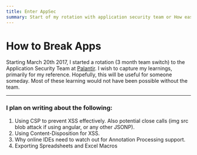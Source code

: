 ```yaml
---
title: Enter AppSec
summary: Start of my rotation with application security team or How easy it is to screw up software security.
---
```


# How to Break Apps

Starting March 20th 2017, I started a rotation (3 month team switch) to the Application Security Team at [Palantir](https://www.palantir.com/). I wish to capture my learnings, primarily for my reference. Hopefully, this will be useful for someone someday. Most of these learning would not have been possible without the team.  

***
### I plan on writing about the following:

1. Using CSP to prevent XSS effectively. Also potential close calls (img src blob attack if using angular, or any other JSONP).
2. Using Content-Disposition for XSS.
3. Why online IDEs need to watch out for Annotation Processing support.
4. Exporting Spreadsheets and Excel Macros
